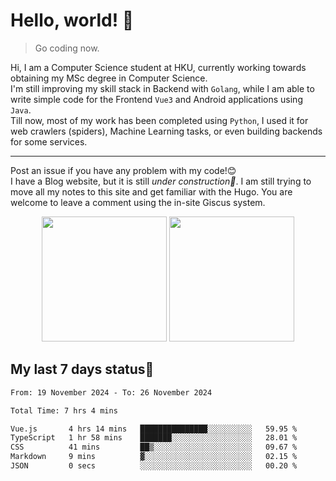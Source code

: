 # Hello, world! 🥰
> Go coding now.
  
Hi, I am a Computer Science student at HKU, currently working towards obtaining my MSc degree in Computer Science.  
I'm still improving my skill stack in Backend with `Golang`, while I am able to write simple code for the Frontend `Vue3` and Android applications using `Java`.  
Till now, most of my work has been completed using `Python`, I used it for web crawlers (spiders), Machine Learning tasks, or even building backends for some services.

-------
Post an issue if you have any problem with my code!😊  
I have a Blog website, but it is still *under construction🚧*. I am still trying to move all my notes to this site and get familiar with the Hugo. You are welcome to leave a comment using the in-site Giscus system.  


<div align="center">
<div><img src="https://github-readme-stats.vercel.app/api?username=Xrondev&count_private=true" height="200px"/> <img src="https://github-readme-stats.vercel.app/api/top-langs/?username=Xrondev" height="200px"/></div>
</div>
<div align="center"></div>  

## My last 7 days status🧐

<!--START_SECTION:waka-->

```txt
From: 19 November 2024 - To: 26 November 2024

Total Time: 7 hrs 4 mins

Vue.js       4 hrs 14 mins   ███████████████░░░░░░░░░░   59.95 %
TypeScript   1 hr 58 mins    ███████░░░░░░░░░░░░░░░░░░   28.01 %
CSS          41 mins         ██▒░░░░░░░░░░░░░░░░░░░░░░   09.67 %
Markdown     9 mins          ▓░░░░░░░░░░░░░░░░░░░░░░░░   02.15 %
JSON         0 secs          ░░░░░░░░░░░░░░░░░░░░░░░░░   00.20 %
```

<!--END_SECTION:waka-->
